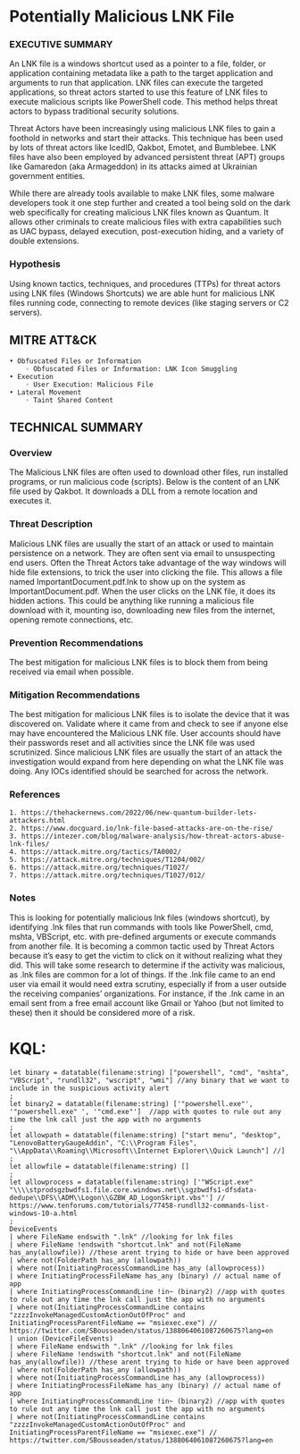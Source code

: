 # Potentially Malicious LNK File
### EXECUTIVE SUMMARY
An LNK file is a windows shortcut used as a pointer to a file, folder, or application containing metadata like a path to the target application and arguments to run that application. LNK files can execute the targeted applications, so threat actors started to use this feature of LNK files to execute malicious scripts like PowerShell code. This method helps threat actors to bypass traditional security solutions.

Threat Actors have been increasingly using malicious LNK files to gain a foothold in networks and start their attacks.  This technique has been used by lots of threat actors like IcedID, Qakbot, Emotet, and Bumblebee. LNK files have also been employed by advanced persistent threat (APT) groups like Gamaredon (aka Armageddon) in its attacks aimed at Ukrainian government entities.

While there are already tools available to make LNK files, some malware developers took it one step further and created a tool being sold on the dark web specifically for creating malicious LNK files known as Quantum. It allows other criminals to create malicious files with extra capabilities such as UAC bypass, delayed execution, post-execution hiding, and a variety of double extensions.

### Hypothesis
Using known tactics, techniques, and procedures (TTPs) for threat actors using LNK files (Windows Shortcuts) we are able hunt for malicious LNK files running code, connecting to remote devices (like staging servers or C2 servers). 

## MITRE ATT&CK
    • Obfuscated Files or Information
        ◦ Obfuscated Files or Information: LNK Icon Smuggling
    • Execution
        ◦ User Execution: Malicious File
    • Lateral Movement
        ◦ Taint Shared Content

## TECHNICAL SUMMARY
### Overview
The Malicious LNK files are often used to download other files, run installed programs, or run malicious code (scripts). Below is the content of an LNK file used by Qakbot. It downloads a DLL from a remote location and executes it.

### Threat Description 
Malicious LNK files are usually the start of an attack or used to maintain persistence on a network. They are often sent via email to unsuspecting end users. Often the Threat Actors take advantage of the way windows will hide file extensions, to trick the user into clicking the file. This allows a file named ImportantDocument.pdf.lnk to show up on the system as ImportantDocument.pdf. When the user clicks on the LNK file, it does its hidden actions. This could be anything like running a malicious file download with it, mounting iso, downloading new files from the internet, opening remote connections, etc. 

### Prevention Recommendations
The best mitigation for malicious LNK files is to block them from being received via email when possible.

### Mitigation Recommendations
The best mitigation for malicious LNK files is to isolate the device that it was discovered on. Validate where it came from and check to see if anyone else may have encountered the Malicious LNK file. User accounts should have their passwords reset and all activities since the LNK file was used scrutinized. Since malicious LNK files are usually the start of an attack the investigation would expand from here depending on what the LNK file was doing. Any IOCs identified should be searched for across the network. 

### References 
    1. https://thehackernews.com/2022/06/new-quantum-builder-lets-attackers.html
    2. https://www.docguard.io/lnk-file-based-attacks-are-on-the-rise/
    3. https://intezer.com/blog/malware-analysis/how-threat-actors-abuse-lnk-files/
    4. https://attack.mitre.org/tactics/TA0002/
    5. https://attack.mitre.org/techniques/T1204/002/
    6. https://attack.mitre.org/techniques/T1027/
    7. https://attack.mitre.org/techniques/T1027/012/

### Notes
This is looking for potentially malicious lnk files (windows shortcut), by identifying .lnk files that run commands with tools like PowerShell, cmd, mshta, VBScript, etc. with pre-defined arguments or execute commands from another file. It is becoming a common tactic used by Threat Actors because it’s easy to get the victim to click on it without realizing what they did. This will take some research to determine if the activity was malicious, as .lnk files are common for a lot of things. If the .lnk file came to an end user via email it would need extra scrutiny, especially if from a user outside the receiving companies’ organizations. For instance, if the .lnk came in an email sent from a free email account like Gmail or Yahoo (but not limited to these) then it should be considered more of a risk.

# KQL:
```kql
let binary = datatable(filename:string) ["powershell", "cmd", "mshta", "VBScript", "rundll32", "wscript", "wmi"] //any binary that we want to include in the suspicious activity alert 
; 
let binary2 = datatable(filename:string) ['"powershell.exe"', '"powershell.exe" ', '"cmd.exe"']  //app with quotes to rule out any time the lnk call just the app with no arguments 
;
let allowpath = datatable(filename:string) ["start menu", "desktop", "LenovoBatteryGaugeAddin", "C:\\Program Files", "\\AppData\\Roaming\\Microsoft\\Internet Explorer\\Quick Launch"] //] 
;
let allowfile = datatable(filename:string) [] 
;
let allowprocess = datatable(filename:string) ['"WScript.exe" "\\\\stprodsgzbwdfs1.file.core.windows.net\\sgzbwdfs1-dfsdata-dedupe\\DFS\\ADM\\Logon\\GZBW_AD_LogonSkript.vbs"'] // https://www.tenforums.com/tutorials/77458-rundll32-commands-list-windows-10-a.html 
;
DeviceEvents 
| where FileName endswith ".lnk" //looking for lnk files 
| where FileName !endswith "shortcut.lnk" and not(FileName has_any(allowfile)) //these arent trying to hide or have been approved
| where not(FolderPath has_any (allowpath)) 
| where not(InitiatingProcessCommandLine has_any (allowprocess))
| where InitiatingProcessFileName has_any (binary) // actual name of app 
| where InitiatingProcessCommandLine !in~ (binary2) //app with quotes to rule out any time the lnk call just the app with no arguments 
| where not(InitiatingProcessCommandLine contains "zzzzInvokeManagedCustomActionOutOfProc" and InitiatingProcessParentFileName == "msiexec.exe") // https://twitter.com/SBousseaden/status/1388064061087260675?lang=en  
| union (DeviceFileEvents)
| where FileName endswith ".lnk" //looking for lnk files 
| where FileName !endswith "shortcut.lnk" and not(FileName has_any(allowfile)) //these arent trying to hide or have been approved
| where not(FolderPath has_any (allowpath)) 
| where not(InitiatingProcessCommandLine has_any (allowprocess))
| where InitiatingProcessFileName has_any (binary) // actual name of app 
| where InitiatingProcessCommandLine !in~ (binary2) //app with quotes to rule out any time the lnk call just the app with no arguments 
| where not(InitiatingProcessCommandLine contains "zzzzInvokeManagedCustomActionOutOfProc" and InitiatingProcessParentFileName == "msiexec.exe") // https://twitter.com/SBousseaden/status/1388064061087260675?lang=en  

```